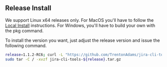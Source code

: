 ## Release Install

We support Linux x64 releases only. For MacOS you'll have to follow  the [Local Install](https://github.com/TrentonAdams/jira-cli-tools#local-install) instructions. For Windows, you'll have to build your own with the pkg command.

To install the version you want, just adjust the release version and issue the following command.

```bash
release=1.1.2-RC6; curl -L "https://github.com/TrentonAdams/jira-cli-tools/releases/download/${release}/jira-cli-tools-${release}.tar.gz" > jira-cli-tools-${release}.tar.gz;
sudo tar -C / -xvzf jira-cli-tools-${release}.tar.gz
```

